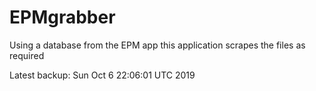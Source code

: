 # EPMgrabber
Using a database from the EPM app this application scrapes the files as required


Latest backup: Sun Oct 6 22:06:01 UTC 2019
